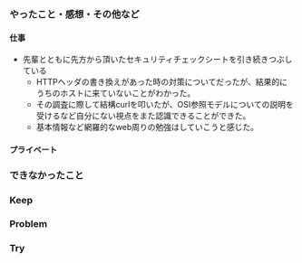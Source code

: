 ### やったこと・感想・その他など

#### 仕事

- 先輩とともに先方から頂いたセキュリティチェックシートを引き続きつぶしている
  - HTTPヘッダの書き換えがあった時の対策についてだったが、結果的にうちのホストに来ていないことがわかった。
  - その調査に際して結構curlを叩いたが、OSI参照モデルについての説明を受けるなど自分にない視点をまた認識できることができた。
  - 基本情報など網羅的なweb周りの勉強はしていこうと感じた。

#### プライベート


### できなかったこと



### Keep



### Problem



### Try

